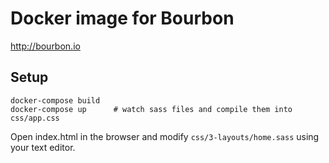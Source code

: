# Docker image for Bourbon

http://bourbon.io

## Setup

    docker-compose build
    docker-compose up      # watch sass files and compile them into css/app.css

Open index.html in the browser and modify `css/3-layouts/home.sass` using your text editor.
